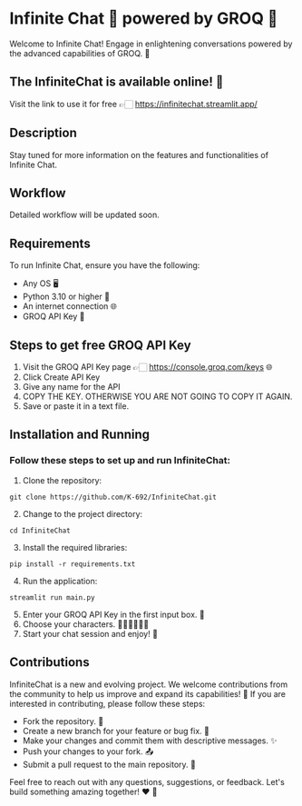 # Infinite Chat 💬 powered by GROQ 🚀
Welcome to Infinite Chat! Engage in enlightening conversations powered by the advanced capabilities of GROQ. 🌟

## The InfiniteChat is available online! 🎉
Visit the link to use it for free 👉🏻 https://infinitechat.streamlit.app/

## Description
Stay tuned for more information on the features and functionalities of Infinite Chat.

## Workflow
Detailed workflow will be updated soon.

## Requirements
To run Infinite Chat, ensure you have the following:
- Any OS 🖥️
- Python 3.10 or higher 🐍
- An internet connection 🌐
- GROQ API Key 🔑

## Steps to get free GROQ API Key
1. Visit the GROQ API Key page 👉🏻 https://console.groq.com/keys 🌐
2. Click Create API Key
3. Give any name for the API
4. COPY THE KEY. OTHERWISE YOU ARE NOT GOING TO COPY IT AGAIN.
5. Save or paste it in a text file.

## Installation and Running
### Follow these steps to set up and run InfiniteChat:
1. Clone the repository:
```
git clone https://github.com/K-692/InfiniteChat.git
```
2. Change to the project directory:
```
cd InfiniteChat
```
3. Install the required libraries:
```
pip install -r requirements.txt
```
4. Run the application:
```
streamlit run main.py
```
5. Enter your GROQ API Key in the first input box. 🔑
6. Choose your characters. 🧙‍♂️🧝‍♀️🧛‍♂️
7. Start your chat session and enjoy! 🎉

## Contributions
InfiniteChat is a new and evolving project. We welcome contributions from the community to help us improve and expand its capabilities! 🚀
If you are interested in contributing, please follow these steps:
- Fork the repository. 🍴
- Create a new branch for your feature or bug fix. 🌿
- Make your changes and commit them with descriptive messages. ✨
- Push your changes to your fork. 📤
- Submit a pull request to the main repository. 🔄
  
Feel free to reach out with any questions, suggestions, or feedback. Let's build something amazing together! ❤️ 🤝
